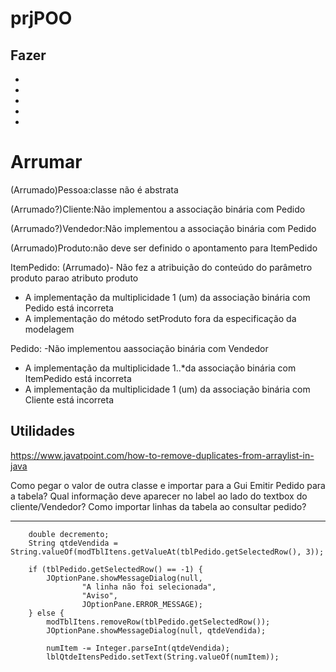 # prjPOO


## Fazer
-
-
-
-
-

# Arrumar
(Arrumado)Pessoa:classe não é abstrata

(Arrumado?)Cliente:Não implementou a associação binária com Pedido

(Arrumado?)Vendedor:Não implementou a associação binária com Pedido

(Arrumado)Produto:não deve ser definido o apontamento para ItemPedido

ItemPedido:
(Arrumado)- Não fez a atribuição do conteúdo do parâmetro produto parao atributo produto
- A implementação da multiplicidade 1 (um) da associação binária com Pedido está incorreta
- A implementação do método setProduto fora da especificação da modelagem

Pedido:
-Não implementou aassociação binária com Vendedor
- A implementação da multiplicidade 1..*da associação binária com ItemPedido está incorreta
- A implementação da multiplicidade 1 (um) da associação binária com Cliente está incorreta

## Utilidades
https://www.javatpoint.com/how-to-remove-duplicates-from-arraylist-in-java


Como pegar o valor de outra classe e importar para a Gui Emitir Pedido para a tabela?
Qual informação deve aparecer no label ao lado do textbox do cliente/Vendedor?
Como importar linhas da tabela ao consultar pedido?


---------------------------------------------------------------------
        double decremento;
        String qtdeVendida = String.valueOf(modTblItens.getValueAt(tblPedido.getSelectedRow(), 3));

        if (tblPedido.getSelectedRow() == -1) {
            JOptionPane.showMessageDialog(null,
                    "A linha não foi selecionada",
                    "Aviso",
                    JOptionPane.ERROR_MESSAGE);
        } else {
            modTblItens.removeRow(tblPedido.getSelectedRow());
            JOptionPane.showMessageDialog(null, qtdeVendida);

            numItem -= Integer.parseInt(qtdeVendida);
            lblQtdeItensPedido.setText(String.valueOf(numItem));
